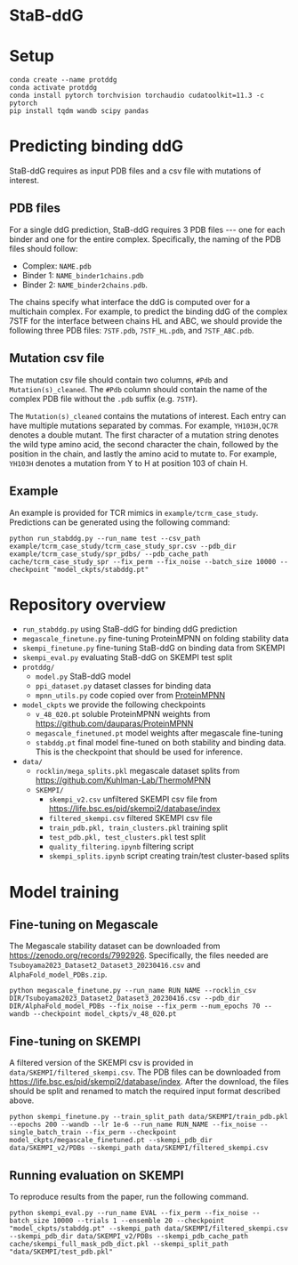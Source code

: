 # StaB-ddG

# Setup 
```
conda create --name protddg
conda activate protddg
conda install pytorch torchvision torchaudio cudatoolkit=11.3 -c pytorch
pip install tqdm wandb scipy pandas
```
# Predicting binding ddG
StaB-ddG requires as input PDB files and a csv file with mutations of interest.

## PDB files
For a single ddG prediction, StaB-ddG requires 3 PDB files --- one for each binder and one for the entire complex. Specifically, the naming of the PDB files should follow:
* Complex: `NAME.pdb`
* Binder 1: `NAME_binder1chains.pdb`
* Binder 2: `NAME_binder2chains.pdb`. 

The chains specify what interface the ddG is computed over for a multichain complex. For example, to predict the binding ddG of the complex 7STF for the interface between chains HL and ABC, we should provide the following three PDB files: `7STF.pdb`, `7STF_HL.pdb`, and `7STF_ABC.pdb`.

## Mutation csv file
The mutation csv file should contain two columns, `#Pdb` and `Mutation(s)_cleaned`. The `#Pdb` column should contain the name of the complex PDB file without the `.pdb` suffix (e.g. `7STF`). 

The `Mutation(s)_cleaned` contains the mutations of interest. Each entry can have multiple mutations separated by commas. For example, `YH103H,QC7R` denotes a double mutant. The first character of a mutation string denotes the wild type amino acid, the second character the chain, followed by the position in the chain, and lastly the amino acid to mutate to. For example, `YH103H` denotes a mutation from Y to H at position 103 of chain H.
## Example
An example is provided for TCR mimics in `example/tcrm_case_study`. Predictions can be generated using the following command:

```
python run_stabddg.py --run_name test --csv_path example/tcrm_case_study/tcrm_case_study_spr.csv --pdb_dir example/tcrm_case_study/spr_pdbs/ --pdb_cache_path cache/tcrm_case_study_spr --fix_perm --fix_noise --batch_size 10000 --checkpoint "model_ckpts/stabddg.pt" 
```

# Repository overview

* `run_stabddg.py` using StaB-ddG for binding ddG prediction
* `megascale_finetune.py` fine-tuning ProteinMPNN on folding stability data
* `skempi_finetune.py` fine-tuning StaB-ddG on binding data from SKEMPI
* `skempi_eval.py` evaluating StaB-ddG on SKEMPI test split
* `protddg/`
    * `model.py` StaB-ddG model
    * `ppi_dataset.py` dataset classes for binding data
    * `mpnn_utils.py` code copied over from [ProteinMPNN](https://github.com/dauparas/ProteinMPNN)
* `model_ckpts` we provide the following checkpoints
    * `v_48_020.pt` soluble ProteinMPNN weights from https://github.com/dauparas/ProteinMPNN
    * `megascale_finetuned.pt` model weights after megascale fine-tuning
    * `stabddg.pt` final model fine-tuned on both stability and binding data. This is the checkpoint that should be used for inference.
* `data/`
    * `rocklin/mega_splits.pkl` megascale dataset splits from https://github.com/Kuhlman-Lab/ThermoMPNN
    * `SKEMPI/`
        * `skempi_v2.csv` unfiltered SKEMPI csv file from https://life.bsc.es/pid/skempi2/database/index
        * `filtered_skempi.csv` filtered SKEMPI csv file
        * `train_pdb.pkl, train_clusters.pkl` training split
        * `test_pdb.pkl, test_clusters.pkl` test split
        * `quality_filtering.ipynb` filtering script
        * `skempi_splits.ipynb` script creating train/test cluster-based splits

# Model training

## Fine-tuning on Megascale
The Megascale stability dataset can be downloaded from https://zenodo.org/records/7992926. Specifically, the files needed are `Tsuboyama2023_Dataset2_Dataset3_20230416.csv` and `AlphaFold_model_PDBs.zip`. 

```
python megascale_finetune.py --run_name RUN_NAME --rocklin_csv DIR/Tsuboyama2023_Dataset2_Dataset3_20230416.csv --pdb_dir DIR/AlphaFold_model_PDBs --fix_noise --fix_perm --num_epochs 70 --wandb --checkpoint model_ckpts/v_48_020.pt
```

## Fine-tuning on SKEMPI
A filtered version of the SKEMPI csv is provided in `data/SKEMPI/filtered_skempi.csv`. The PDB files can be downloaded from https://life.bsc.es/pid/skempi2/database/index. After the download, the files should be split and renamed to match the required input format described above. 
```
python skempi_finetune.py --train_split_path data/SKEMPI/train_pdb.pkl --epochs 200 --wandb --lr 1e-6 --run_name RUN_NAME --fix_noise --single_batch_train --fix_perm --checkpoint model_ckpts/megascale_finetuned.pt --skempi_pdb_dir data/SKEMPI_v2/PDBs --skempi_path data/SKEMPI/filtered_skempi.csv
```

## Running evaluation on SKEMPI
To reproduce results from the paper, run the following command.
```
python skempi_eval.py --run_name EVAL --fix_perm --fix_noise --batch_size 10000 --trials 1 --ensemble 20 --checkpoint "model_ckpts/stabddg.pt" --skempi_path data/SKEMPI/filtered_skempi.csv --skempi_pdb_dir data/SKEMPI_v2/PDBs --skempi_pdb_cache_path cache/skempi_full_mask_pdb_dict.pkl --skempi_split_path "data/SKEMPI/test_pdb.pkl"
```